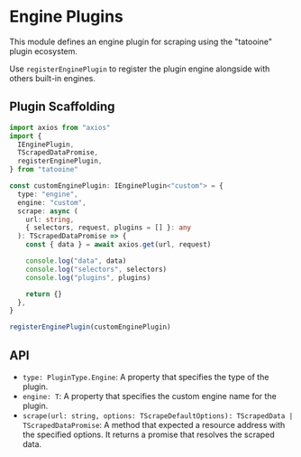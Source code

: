 # Engine Plugins

This module defines an engine plugin for scraping using the "tatooine" plugin ecosystem.

Use `registerEnginePlugin` to register the plugin engine alongside with others built-in engines.

## Plugin Scaffolding

```typescript
import axios from "axios"
import {
  IEnginePlugin,
  TScrapedDataPromise,
  registerEnginePlugin,
} from "tatooine"

const customEnginePlugin: IEnginePlugin<"custom"> = {
  type: "engine",
  engine: "custom",
  scrape: async (
    url: string,
    { selectors, request, plugins = [] }: any
  ): TScrapedDataPromise => {
    const { data } = await axios.get(url, request)

    console.log("data", data)
    console.log("selectors", selectors)
    console.log("plugins", plugins)

    return {}
  },
}

registerEnginePlugin(customEnginePlugin)
```

## API

- `type: PluginType.Engine`: A property that specifies the type of the plugin.
- `engine: T`: A property that specifies the custom engine name for the plugin.
- `scrape(url: string, options: TScrapeDefaultOptions): TScrapedData | TScrapedDataPromise`: A method that expected a resource address with the specified options. It returns a promise that resolves the scraped data.
